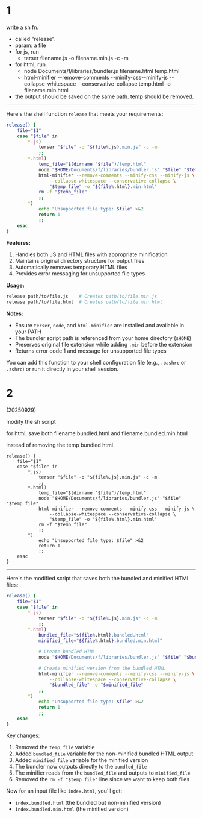 # 1

write a sh fn.

- called "release".
- param: a file
- for js, run
  - terser filename.js -o filename.min.js -c -m
- for html, run
  - node Documents/f/libraries/bundler.js filename.html temp.html
  - html-minifier --remove-comments --minify-css--minify-js --collapse-whitespace --conservative-collapse temp.html -o filename.min.html
- the output should be saved on the same path. temp should be removed.

---

Here's the shell function `release` that meets your requirements:

```sh
release() {
    file="$1"
    case "$file" in
        *.js)
            terser "$file" -o "${file%.js}.min.js" -c -m
            ;;
        *.html)
            temp_file="$(dirname "$file")/temp.html"
            node "$HOME/Documents/f/libraries/bundler.js" "$file" "$temp_file"
            html-minifier --remove-comments --minify-css --minify-js \
                --collapse-whitespace --conservative-collapse \
                "$temp_file" -o "${file%.html}.min.html"
            rm -f "$temp_file"
            ;;
        *)
            echo "Unsupported file type: $file" >&2
            return 1
            ;;
    esac
}
```

**Features:**

1. Handles both JS and HTML files with appropriate minification
2. Maintains original directory structure for output files
3. Automatically removes temporary HTML files
4. Provides error messaging for unsupported file types

**Usage:**

```sh
release path/to/file.js    # Creates path/to/file.min.js
release path/to/file.html  # Creates path/to/file.min.html
```

**Notes:**

- Ensure `terser`, `node`, and `html-minifier` are installed and available in your PATH
- The bundler script path is referenced from your home directory (`$HOME`)
- Preserves original file extension while adding `.min` before the extension
- Returns error code 1 and message for unsupported file types

You can add this function to your shell configuration file (e.g., `.bashrc` or `.zshrc`) or run it directly in your shell session.

# 2

(20250929)

modify the sh script

for html, save both filename.bundled.html and filename.bundled.min.html

instead of removing the temp bundled html

```
release() {
    file="$1"
    case "$file" in
        *.js)
            terser "$file" -o "${file%.js}.min.js" -c -m
            ;;
        *.html)
            temp_file="$(dirname "$file")/temp.html"
            node "$HOME/Documents/f/libraries/bundler.js" "$file" "$temp_file"
            html-minifier --remove-comments --minify-css --minify-js \
                --collapse-whitespace --conservative-collapse \
                "$temp_file" -o "${file%.html}.min.html"
            rm -f "$temp_file"
            ;;
        *)
            echo "Unsupported file type: $file" >&2
            return 1
            ;;
    esac
}
```

---

Here's the modified script that saves both the bundled and minified HTML files:

```bash
release() {
    file="$1"
    case "$file" in
        *.js)
            terser "$file" -o "${file%.js}.min.js" -c -m
            ;;
        *.html)
            bundled_file="${file%.html}.bundled.html"
            minified_file="${file%.html}.bundled.min.html"

            # Create bundled HTML
            node "$HOME/Documents/f/libraries/bundler.js" "$file" "$bundled_file"

            # Create minified version from the bundled HTML
            html-minifier --remove-comments --minify-css --minify-js \
                --collapse-whitespace --conservative-collapse \
                "$bundled_file" -o "$minified_file"
            ;;
        *)
            echo "Unsupported file type: $file" >&2
            return 1
            ;;
    esac
}
```

Key changes:

1. Removed the `temp_file` variable
2. Added `bundled_file` variable for the non-minified bundled HTML output
3. Added `minified_file` variable for the minified version
4. The bundler now outputs directly to the `bundled_file`
5. The minifier reads from the `bundled_file` and outputs to `minified_file`
6. Removed the `rm -f "$temp_file"` line since we want to keep both files

Now for an input file like `index.html`, you'll get:

- `index.bundled.html` (the bundled but non-minified version)
- `index.bundled.min.html` (the minified version)
